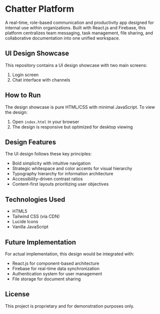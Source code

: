 # Chatter Platform

A real-time, role-based communication and productivity app designed for internal use within organizations. Built with React.js and Firebase, this platform centralizes team messaging, task management, file sharing, and collaborative documentation into one unified workspace.

## UI Design Showcase

This repository contains a UI design showcase with two main screens:
1. Login screen
2. Chat interface with channels

## How to Run

The design showcase is pure HTML/CSS with minimal JavaScript. To view the design:

1. Open `index.html` in your browser
2. The design is responsive but optimized for desktop viewing

## Design Features

The UI design follows these key principles:
- Bold simplicity with intuitive navigation
- Strategic whitespace and color accents for visual hierarchy
- Typography hierarchy for information architecture
- Accessibility-driven contrast ratios
- Content-first layouts prioritizing user objectives

## Technologies Used

- HTML5
- Tailwind CSS (via CDN)
- Lucide Icons
- Vanilla JavaScript

## Future Implementation

For actual implementation, this design would be integrated with:
- React.js for component-based architecture
- Firebase for real-time data synchronization
- Authentication system for user management
- File storage for document sharing

## License

This project is proprietary and for demonstration purposes only.
